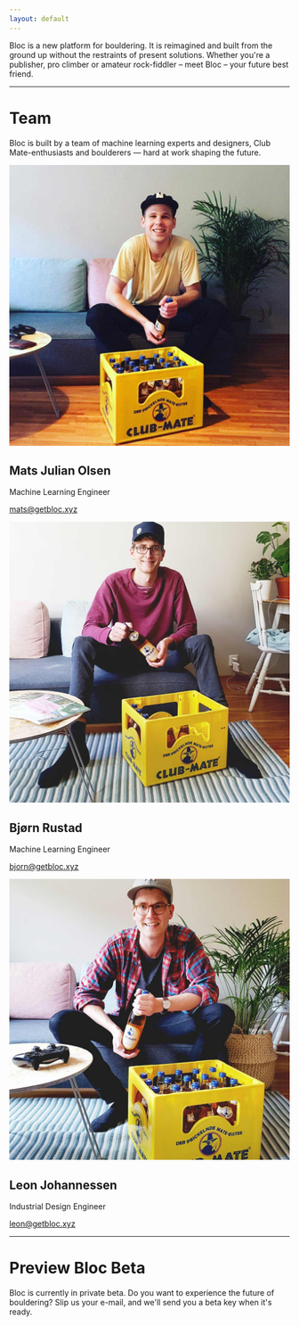 ```yaml
---
layout: default
---
```


Bloc is a new platform for bouldering. It is reimagined and built from the ground up without the restraints of present solutions. Whether you're a publisher, pro climber or amateur rock-fiddler – meet Bloc – your future best friend.

* * *

# Team
Bloc is built by a team of machine learning experts and designers, Club Mate-enthusiasts and boulderers &mdash; hard at work shaping the future.

<div class="team">
  <div class="team-member">
    <img class="portrait" src="/assets/img/mats_portrait.jpg" alt="Club-Mate Enthusiast Mats Julian Olsen"/>
    <h2>Mats Julian Olsen</h2>
    <p class="role">Machine Learning Engineer</p>
    <p class="mail"><a href="mailto:mats@getbloc.xyz">mats@getbloc.xyz</a></p>
  </div>

  <div class="team-member">
    <img class="portrait" src="/assets/img/bjorn_portrait.jpg" alt="Club-Mate Enthusiast Bjorn Rustad"/>
    <h2>Bjørn Rustad</h2>
    <p class="role">Machine Learning Engineer</p>
    <p class="mail"><a href="mailto:mats@getbloc.xyz">bjorn@getbloc.xyz</a></p>
  </div>

  <div class="team-member">
    <img class="portrait" src="/assets/img/leon_portrait.jpg" alt="Club-Mate Enthusiast and Chief Astronaut Leon Johannessen"/>
    <h2>Leon Johannessen</h2>
    <p class="role">Industrial Design Engineer</p>
    <p class="mail"><a href="mailto:mats@getbloc.xyz">leon@getbloc.xyz</a></p>
  </div>
</div>

* * *

# Preview Bloc Beta
Bloc is currently in private beta. Do you want to experience the future of bouldering? Slip us your e-mail, and we'll send you a beta key when it's ready.
